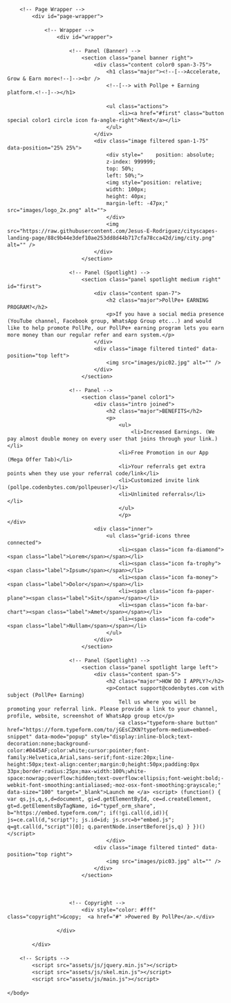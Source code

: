 <!DOCTYPE HTML>

<html>
	<head>
		<title>Pollpe + Earning PLatform</title>
		<meta charset="utf-8" />
		<meta name="viewport" content="width=device-width, initial-scale=1, user-scalable=no" />
		<link rel="stylesheet" href="assets/css/main.css" />
		<noscript><link rel="stylesheet" href="assets/css/noscript.css" /></noscript>
	</head>
	<body>

		<!-- Page Wrapper -->
			<div id="page-wrapper">

				<!-- Wrapper -->
					<div id="wrapper">

						<!-- Panel (Banner) -->
							<section class="panel banner right">
								<div class="content color0 span-3-75">
									<h1 class="major"><!--[-->Accelerate, Grow & Earn more<!--]--><br />
									<!--[--> with Pollpe + Earning platform.<!--]--></h1>

									<ul class="actions">
										<li><a href="#first" class="button special color1 circle icon fa-angle-right">Next</a></li>
									</ul>
								</div>
								<div class="image filtered span-1-75" data-position="25% 25%">
									<div style="    position: absolute;
									z-index: 999999;
									top: 50%;
									left: 50%;">
									<img style="position: relative;
									width: 100px;
									height: 40px;
									margin-left: -47px;" src="images/logo_2x.png" alt="">
									</div>
									<img src="https://raw.githubusercontent.com/Jesus-E-Rodriguez/cityscapes-landing-page/88c9b44e3def10ae253dd8d44b717cfa78cca42d/img/city.png" alt="" />
								</div>
							</section>

						<!-- Panel (Spotlight) -->
							<section class="panel spotlight medium right" id="first">
								<div class="content span-7">
									<h2 class="major">PollPe+ EARNING PROGRAM?</h2>
									<p>If you have a social media presence (YouTube channel, Facebook group, WhatsApp Group etc...) and would like to help promote PollPe, our PollPe+ earning program lets you earn more money than our regular refer and earn system.</p>
								</div>
								<div class="image filtered tinted" data-position="top left">
									<img src="images/pic02.jpg" alt="" />
								</div>
							</section>

						<!-- Panel -->
							<section class="panel color1">
								<div class="intro joined">
									<h2 class="major">BENEFITS</h2>
									<p> 
										<ul>
											<li>Increased Earnings. (We pay almost double money on every user that joins through your link.)</li>
										<li>Free Promotion in our App (Mega Offer Tab)</li>
										<li>Your referrals get extra points when they use your referral code/link</li>		
										<li>Customized invite link (pollpe.codenbytes.com/pollpeuser)</li>	
										<li>Unlimited referrals</li>								</li>
										</ul>
										</p>								</div>
								<div class="inner">
									<ul class="grid-icons three connected">
										<li><span class="icon fa-diamond"><span class="label">Lorem</span></span></li>
										<li><span class="icon fa-trophy"><span class="label">Ipsum</span></span></li>
										<li><span class="icon fa-money"><span class="label">Dolor</span></span></li>
										<li><span class="icon fa-paper-plane"><span class="label">Sit</span></span></li>
										<li><span class="icon fa-bar-chart"><span class="label">Amet</span></span></li>
										<li><span class="icon fa-code"><span class="label">Nullam</span></span></li>
									</ul>
								</div>
							</section>

						<!-- Panel (Spotlight) -->
							<section class="panel spotlight large left">
								<div class="content span-5">
									<h2 class="major">HOW DO I APPLY?</h2>
									<p>Contact support@codenbytes.com with subject (PollPe+ Earning)
										Tell us where you will be promoting your referral link. Please provide a link to your channel, profile, website, screenshot of WhatsApp group etc</p>								
										<a class="typeform-share button" href="https://form.typeform.com/to/jGEsCZKN?typeform-medium=embed-snippet" data-mode="popup" style="display:inline-block;text-decoration:none;background-color:#0445AF;color:white;cursor:pointer;font-family:Helvetica,Arial,sans-serif;font-size:20px;line-height:50px;text-align:center;margin:0;height:50px;padding:0px 33px;border-radius:25px;max-width:100%;white-space:nowrap;overflow:hidden;text-overflow:ellipsis;font-weight:bold;-webkit-font-smoothing:antialiased;-moz-osx-font-smoothing:grayscale;" data-size="100" target="_blank">Launch me </a> <script> (function() { var qs,js,q,s,d=document, gi=d.getElementById, ce=d.createElement, gt=d.getElementsByTagName, id="typef_orm_share", b="https://embed.typeform.com/"; if(!gi.call(d,id)){ js=ce.call(d,"script"); js.id=id; js.src=b+"embed.js"; q=gt.call(d,"script")[0]; q.parentNode.insertBefore(js,q) } })() </script>
									</div>
								<div class="image filtered tinted" data-position="top right">
									<img src="images/pic03.jpg" alt="" />
								</div>
							</section>

					

						<!-- Copyright -->
							<div style="color: #fff" class="copyright">&copy;  <a href="#" >Powered By PollPe</a>.</div>

					</div>

			</div>

		<!-- Scripts -->
			<script src="assets/js/jquery.min.js"></script>
			<script src="assets/js/skel.min.js"></script>
			<script src="assets/js/main.js"></script>

	</body>
</html>